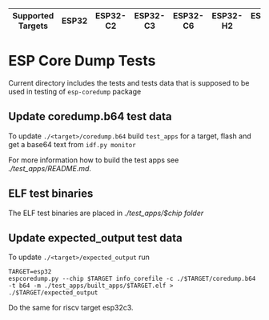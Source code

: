 | Supported Targets | ESP32 | ESP32-C2 | ESP32-C3 | ESP32-C6 | ESP32-H2 | ESP32-S2 | ESP32-S3 |
| ----------------- | ----- | -------- | -------- | -------- | -------- | -------- | -------- |

# ESP Core Dump Tests

Current directory includes the tests and tests data that is supposed to be used in testing of `esp-coredump` package

## Update coredump.b64 test data

To update `./<target>/coredump.b64` build `test_apps` for a target, flash and get a base64 text from `idf.py monitor`

For more information how to build the test apps see _./test_apps/README.md_.

## ELF test binaries

The ELF test binaries are placed in _./test_apps/$chip folder_


## Update expected_output test data

To update `./<target>/expected_output` run

```
TARGET=esp32
espcoredump.py --chip $TARGET info_corefile -c ./$TARGET/coredump.b64 -t b64 -m ./test_apps/built_apps/$TARGET.elf > ./$TARGET/expected_output
```

Do the same for riscv target esp32c3.
